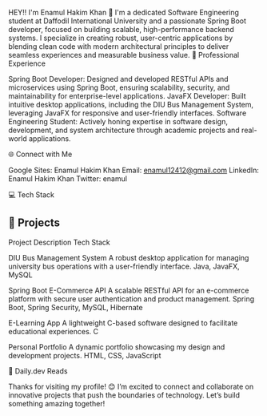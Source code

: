HEY!! I'm Enamul Hakim Khan 👋
I'm a dedicated Software Engineering student at Daffodil International University and a passionate Spring Boot developer, focused on building scalable, high-performance backend systems. I specialize in creating robust, user-centric applications by blending clean code with modern architectural principles to deliver seamless experiences and measurable business value.
💼 Professional Experience

Spring Boot Developer: Designed and developed RESTful APIs and microservices using Spring Boot, ensuring scalability, security, and maintainability for enterprise-level applications.
JavaFX Developer: Built intuitive desktop applications, including the DIU Bus Management System, leveraging JavaFX for responsive and user-friendly interfaces.
Software Engineering Student: Actively honing expertise in software design, development, and system architecture through academic projects and real-world applications.

🌐 Connect with Me

Google Sites: Enamul Hakim Khan
Email: enamul12412@gmail.com
LinkedIn: Enamul Hakim Khan
Twitter: enamul

💻 Tech Stack
## 🚀 Projects



Project
Description
Tech Stack



DIU Bus Management System
A robust desktop application for managing university bus operations with a user-friendly interface.
Java, JavaFX, MySQL


Spring Boot E-Commerce API
A scalable RESTful API for an e-commerce platform with secure user authentication and product management.
Spring Boot, Spring Security, MySQL, Hibernate


E-Learning App
A lightweight C-based software designed to facilitate educational experiences.
C


Personal Portfolio
A dynamic portfolio showcasing my design and development projects.
HTML, CSS, JavaScript


🌟 Daily.dev Reads

Thanks for visiting my profile! 😊 I’m excited to connect and collaborate on innovative projects that push the boundaries of technology. Let’s build something amazing together!

